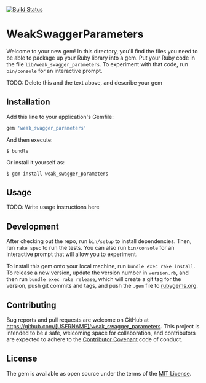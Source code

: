 [![Build Status](https://travis-ci.org/Agilefreaks/weak_swagger_parameters.svg?branch=master)](https://travis-ci.org/Agilefreaks/weak_swagger_parameters)


# WeakSwaggerParameters

Welcome to your new gem! In this directory, you'll find the files you need to be able to package up your Ruby library into a gem. Put your Ruby code in the file `lib/weak_swagger_parameters`. To experiment with that code, run `bin/console` for an interactive prompt.

TODO: Delete this and the text above, and describe your gem

## Installation

Add this line to your application's Gemfile:

```ruby
gem 'weak_swagger_parameters'
```

And then execute:

    $ bundle

Or install it yourself as:

    $ gem install weak_swagger_parameters

## Usage

TODO: Write usage instructions here

## Development

After checking out the repo, run `bin/setup` to install dependencies. Then, run `rake spec` to run the tests. You can also run `bin/console` for an interactive prompt that will allow you to experiment.

To install this gem onto your local machine, run `bundle exec rake install`. To release a new version, update the version number in `version.rb`, and then run `bundle exec rake release`, which will create a git tag for the version, push git commits and tags, and push the `.gem` file to [rubygems.org](https://rubygems.org).

## Contributing

Bug reports and pull requests are welcome on GitHub at https://github.com/[USERNAME]/weak_swagger_parameters. This project is intended to be a safe, welcoming space for collaboration, and contributors are expected to adhere to the [Contributor Covenant](http://contributor-covenant.org) code of conduct.


## License

The gem is available as open source under the terms of the [MIT License](http://opensource.org/licenses/MIT).

